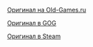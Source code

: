 [Оригинал на Old-Games.ru](https://www.old-games.ru/game/731.html)

[Оригинал в GOG](https://www.gog.com/game/quake_iii_gold)

[Оригинал в Steam](https://store.steampowered.com/app/2200/Quake_III_Arena/)